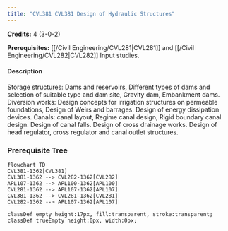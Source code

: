 ```yaml
---
title: "CVL381 CVL381 Design of Hydraulic Structures"
---
```

**Credits:** 4 (3-0-2)

**Prerequisites:** [[/Civil Engineering/CVL281|CVL281]] and [[/Civil Engineering/CVL282|CVL282]] Input studies.

#### Description
Storage structures: Dams and reservoirs, Different types of dams and selection of suitable type and dam site, Gravity dam, Embankment dams. Diversion works: Design concepts for irrigation structures on permeable foundations, Design of Weirs and barrages. Design of energy dissipation devices. Canals: canal layout, Regime canal design, Rigid boundary canal design. Design of canal falls. Design of cross drainage works. Design of head regulator, cross regulator and canal outlet structures.

### Prerequisite Tree

```mermaid
flowchart TD
CVL381-1362[CVL381]
CVL381-1362 --> CVL282-1362[CVL282]
APL107-1362 --> APL100-1362[APL100]
CVL281-1362 --> APL107-1362[APL107]
CVL381-1362 --> CVL281-1362[CVL281]
CVL282-1362 --> APL107-1362[APL107]

classDef empty height:17px, fill:transparent, stroke:transparent;
classDef trueEmpty height:0px, width:0px;
```